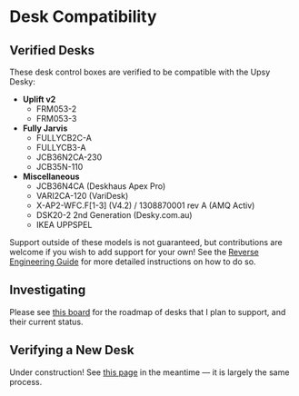 # Desk Compatibility

## Verified Desks

These desk control boxes are verified to be compatible with the Upsy Desky:

- **Uplift v2**
  - FRM053-2
  - FRM053-3
- **Fully Jarvis**
  - FULLYCB2C-A
  - FULLYCB3-A
  - JCB36N2CA-230
  - JCB35N-110
- **Miscellaneous**
  - JCB36N4CA (Deskhaus Apex Pro)
  - VARI2CA-120 (VariDesk)
  - X-AP2-WFC.F\[1-3\] (V4.2) / 1308870001 rev A (AMQ Activ)
  - DSK20-2 2nd Generation (Desky.com.au)
  - IKEA UPPSPEL

Support outside of these models is not guaranteed, but contributions are welcome if you wish to add support for your own! See the [Reverse Engineering Guide](../advanced/reverse-engineering/index.md) for more detailed instructions on how to do so.

## Investigating

Please see [this board](https://github.com/users/tjhorner/projects/2/views/1) for the roadmap of desks that I plan to support, and their current status.

## Verifying a New Desk

Under construction! See [this page](https://github.com/tjhorner/wifi-desk-controller/wiki/Desk-Compatibility#verifying-a-new-desk) in the meantime — it is largely the same process.